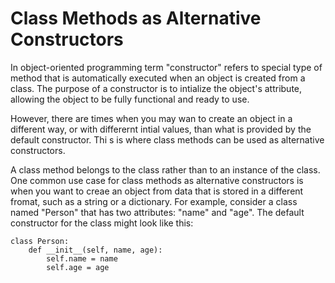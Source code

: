 # Class Methods as Alternative Constructors
In object-oriented programming term "constructor" refers to special type of method that is 
automatically executed when an object is created from a class. The purpose of a constructor is to intialize
the object's attribute, allowing the object to be fully functional and ready to use.

However, there are times when you may wan to create an object in a different way, or with differernt intial values, than what is provided by the default constructor. Thi s
is where class methods can be used as alternative constructors.

A class method belongs to the class rather than to an instance of the class. One common use case for class methods as alternative constructors is when you want to creae an object from data that is stored in a different fromat, such as a string or a dictionary. For example, consider a class named "Person" that has two attributes: "name" and "age". The default constructor for the class might look like this:

    class Person:
        def __init__(self, name, age):
            self.name = name
            self.age = age

            

